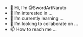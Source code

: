 - 👋 Hi, I’m @SwordArtNaruto
- 👀 I’m interested in ...
- 🌱 I’m currently learning ...
- 💞️ I’m looking to collaborate on ...
- 📫 How to reach me ...

<!---
SwordArtNaruto/SwordArtNaruto is a ✨ special ✨ repository because its `README.md` (this file) appears on your GitHub profile.
You can click the Preview link to take a look at your changes.
--->
